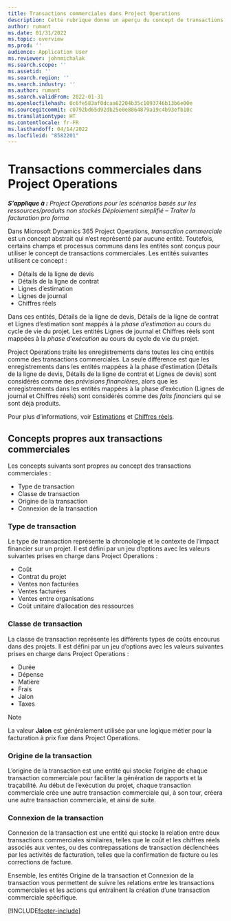 ```yaml
---
title: Transactions commerciales dans Project Operations
description: Cette rubrique donne un aperçu du concept de transactions commerciales dans Microsoft Dynamics 365 Project Operations.
author: rumant
ms.date: 01/31/2022
ms.topic: overview
ms.prod: ''
audience: Application User
ms.reviewer: johnmichalak
ms.search.scope: ''
ms.assetid: ''
ms.search.region: ''
ms.search.industry: ''
ms.author: rumant
ms.search.validFrom: 2022-01-31
ms.openlocfilehash: 0c6fe583af0dcaa62204b35c1093746b13b6e00e
ms.sourcegitcommit: c0792bd65d92db25e0e8864879a19c4b93efb10c
ms.translationtype: HT
ms.contentlocale: fr-FR
ms.lasthandoff: 04/14/2022
ms.locfileid: "8582201"
---
```

# <a name="business-transactions-in-project-operations"></a>Transactions commerciales dans Project Operations

_**S’applique à :** Project Operations pour les scénarios basés sur les ressources/produits non stockés Déploiement simplifié – Traiter la facturation pro forma_

Dans Microsoft Dynamics 365 Project Operations, *transaction commerciale* est un concept abstrait qui n’est représenté par aucune entité. Toutefois, certains champs et processus communs dans les entités sont conçus pour utiliser le concept de transactions commerciales. Les entités suivantes utilisent ce concept :

- Détails de la ligne de devis
- Détails de la ligne de contrat
- Lignes d’estimation
- Lignes de journal
- Chiffres réels

Dans ces entités, Détails de la ligne de devis, Détails de la ligne de contrat et Lignes d’estimation sont mappés à la *phase d’estimation* au cours du cycle de vie du projet. Les entités Lignes de journal et Chiffres réels sont mappées à la *phase d’exécution* au cours du cycle de vie du projet.

Project Operations traite les enregistrements dans toutes les cinq entités comme des transactions commerciales. La seule différence est que les enregistrements dans les entités mappées à la phase d’estimation (Détails de la ligne de devis, Détails de la ligne de contrat et Lignes de devis) sont considérés comme des *prévisions financières*, alors que les enregistrements dans les entités mappées à la phase d’exécution (Lignes de journal et Chiffres réels) sont considérés comme des *faits financiers* qui se sont déjà produits.

Pour plus d’informations, voir [Estimations](../project-management/estimating-projects-overview.md) et [Chiffres réels](actuals-overview.md).

## <a name="concepts-that-are-unique-to-business-transactions"></a>Concepts propres aux transactions commerciales

Les concepts suivants sont propres au concept des transactions commerciales :

- Type de transaction
- Classe de transaction
- Origine de la transaction
- Connexion de la transaction

### <a name="transaction-type"></a>Type de transaction

Le type de transaction représente la chronologie et le contexte de l’impact financier sur un projet. Il est défini par un jeu d’options avec les valeurs suivantes prises en charge dans Project Operations :

- Coût
- Contrat du projet
- Ventes non facturées
- Ventes facturées
- Ventes entre organisations
- Coût unitaire d’allocation des ressources

### <a name="transaction-class"></a>Classe de transaction

La classe de transaction représente les différents types de coûts encourus dans des projets. Il est défini par un jeu d’options avec les valeurs suivantes prises en charge dans Project Operations :

- Durée
- Dépense
- Matière
- Frais
- Jalon
- Taxes

> [!NOTE]
> La valeur **Jalon** est généralement utilisée par une logique métier pour la facturation à prix fixe dans Project Operations.

### <a name="transaction-origin"></a>Origine de la transaction

L’origine de la transaction est une entité qui stocke l’origine de chaque transaction commerciale pour faciliter la génération de rapports et la traçabilité. Au début de l’exécution du projet, chaque transaction commerciale crée une autre transaction commerciale qui, à son tour, créera une autre transaction commerciale, et ainsi de suite.

### <a name="transaction-connection"></a>Connexion de la transaction

Connexion de la transaction est une entité qui stocke la relation entre deux transactions commerciales similaires, telles que le coût et les chiffres réels associés aux ventes, ou des contrepassations de transaction déclenchées par les activités de facturation, telles que la confirmation de facture ou les corrections de facture.

Ensemble, les entités Origine de la transaction et Connexion de la transaction vous permettent de suivre les relations entre les transactions commerciales et les actions qui entraînent la création d’une transaction commerciale spécifique.

[!INCLUDE[footer-include](../includes/footer-banner.md)]
